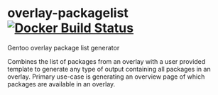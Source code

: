 # overlay-packagelist [![Docker Build Status](https://img.shields.io/docker/build/simonvanderveldt/overlay-packagelist.svg)](https://hub.docker.com/r/simonvanderveldt/overlay-packagelist)
Gentoo overlay package list generator

Combines the list of packages from an overlay with a user provided template to generate any type of output containing all packages in an overlay.
Primary use-case is generating an overview page of which packages are available in an overlay.
